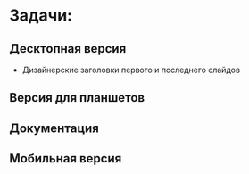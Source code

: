 Задачи:
======

Десктопная версия
-------------------
- Дизайнерские заголовки первого и последнего слайдов

Версия для планшетов
--------------------

Документация
------------

Мобильная версия
----------------
